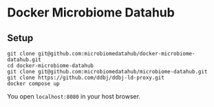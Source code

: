# Docker Microbiome Datahub

## Setup
```
git clone git@github.com:microbiomedatahub/docker-microbiome-datahub.git
cd docker-microbiome-datahub
git clone git@github.com:microbiomedatahub/microbiome-datahub.git
git clone https://github.com/ddbj/ddbj-ld-proxy.git
docker compose up
```

You open `localhost:8080` in your host browser.
